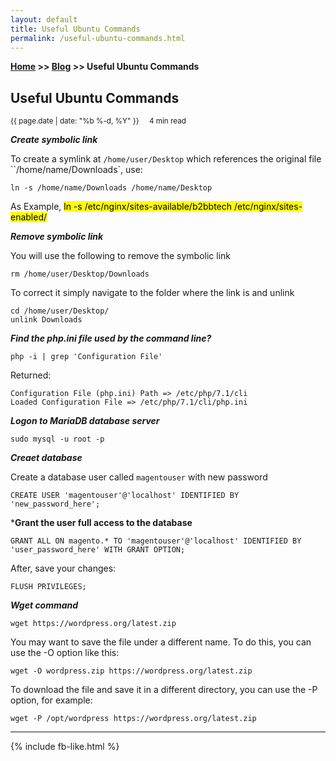 ```yaml
---
layout: default
title: Useful Ubuntu Commands
permalink: /useful-ubuntu-commands.html
---
```

**[Home](https://supravatm.github.io/) >> [Blog](https://supravatm.github.io/blogs.html) >> Useful Ubuntu Commands**

## Useful Ubuntu Commands
<small>
    <i class="fa-regular fa-calendar"></i> {{ page.date | date: "%b %-d, %Y" }}  &nbsp; &nbsp;
    <i class="fa-regular fa-clock"></i> 4 min read
</small>

***Create symbolic link***

To create a symlink at `/home/user/Desktop` which references the original file ``/home/name/Downloads`, use:

```
ln -s /home/name/Downloads /home/name/Desktop
```
As Example, <mark>ln -s /etc/nginx/sites-available/b2bbtech /etc/nginx/sites-enabled/</mark>

***Remove symbolic link***

You will use the following to remove the symbolic link

```
rm /home/user/Desktop/Downloads

```

To correct it simply navigate to the folder where the link is and unlink


```
cd /home/user/Desktop/
unlink Downloads
```


***Find the php.ini file used by the command line?***

```
php -i | grep 'Configuration File'
```

Returned:

```
Configuration File (php.ini) Path => /etc/php/7.1/cli
Loaded Configuration File => /etc/php/7.1/cli/php.ini
```

***Logon to MariaDB database server***

```
sudo mysql -u root -p
```
***Creaet database***

Create a database user called `magentouser` with new password

```
CREATE USER 'magentouser'@'localhost' IDENTIFIED BY 'new_password_here';
```
***Grant the user full access to the database**

```
GRANT ALL ON magento.* TO 'magentouser'@'localhost' IDENTIFIED BY 'user_password_here' WITH GRANT OPTION;
```

After, save your changes:

```
FLUSH PRIVILEGES;

```


***Wget command***

```
wget https://wordpress.org/latest.zip
```

You may want to save the file under a different name. To do this, you can use the -O option like this:

```
wget -O wordpress.zip https://wordpress.org/latest.zip
```

To download the file and save it in a different directory, you can use the -P option, for example:

```
wget -P /opt/wordpress https://wordpress.org/latest.zip
```
_________________

{% include fb-like.html %}